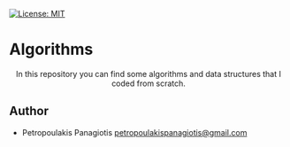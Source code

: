 [![License: MIT](https://img.shields.io/badge/License-MIT-yellow.svg)](https://opensource.org/licenses/MIT)
# Algorithms
<p align="center"
<img src="https://www.geeksforgeeks.org/wp-content/uploads/Competitive-Programming-1.jpg" width="450" height="300"> </  p>
In this repository you can find some algorithms and data structures that I coded from scratch.

## Author
* Petropoulakis Panagiotis petropoulakispanagiotis@gmail.com
